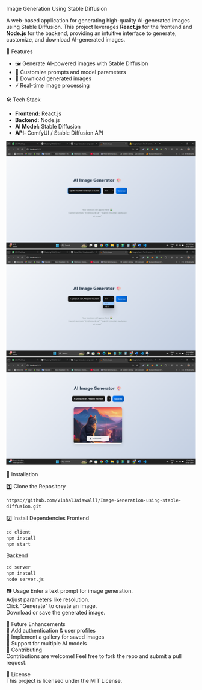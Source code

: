 Image Generation Using Stable Diffusion

A web-based application for generating high-quality AI-generated images using Stable Diffusion.
This project leverages **React.js** for the frontend and **Node.js** for the backend, providing
an intuitive interface to generate, customize, and download AI-generated images.

 🚀 Features
- 🖼️ Generate AI-powered images with Stable Diffusion  
- 🎨 Customize prompts and model parameters  
- 💾 Download generated images  
- ⚡ Real-time image processing  

 🛠️ Tech Stack
- **Frontend:** React.js  
- **Backend:** Node.js  
- **AI Model:** Stable Diffusion  
- **API:** ComfyUI / Stable Diffusion API  

![Project Banner](client/src/assets/Banner1.png)
![Project Banner](client/src/assets/Banner2.png)
![Project Banner](client/src/assets/Banner3.png)


📌 Installation

1️⃣ Clone the Repository
```
https://github.com/VishalJaiswalll/Image-Generation-using-stable-diffusion.git
```

2️⃣ Install Dependencies
Frontend
```
cd client
npm install
npm start
```
Backend
```
cd server
npm install
node server.js
```
📷 Usage
Enter a text prompt for image generation.<br>
Adjust parameters like resolution.<br>
Click "Generate" to create an image.<br>
Download or save the generated image.<br>

📖 Future Enhancements<br>
🔹 Add authentication & user profiles<br>
🔹 Implement a gallery for saved images<br>
🔹 Support for multiple AI models<br>
🤝 Contributing<br>
Contributions are welcome! Feel free to fork the repo and submit a pull request.


📜 License<br>
This project is licensed under the MIT License.

